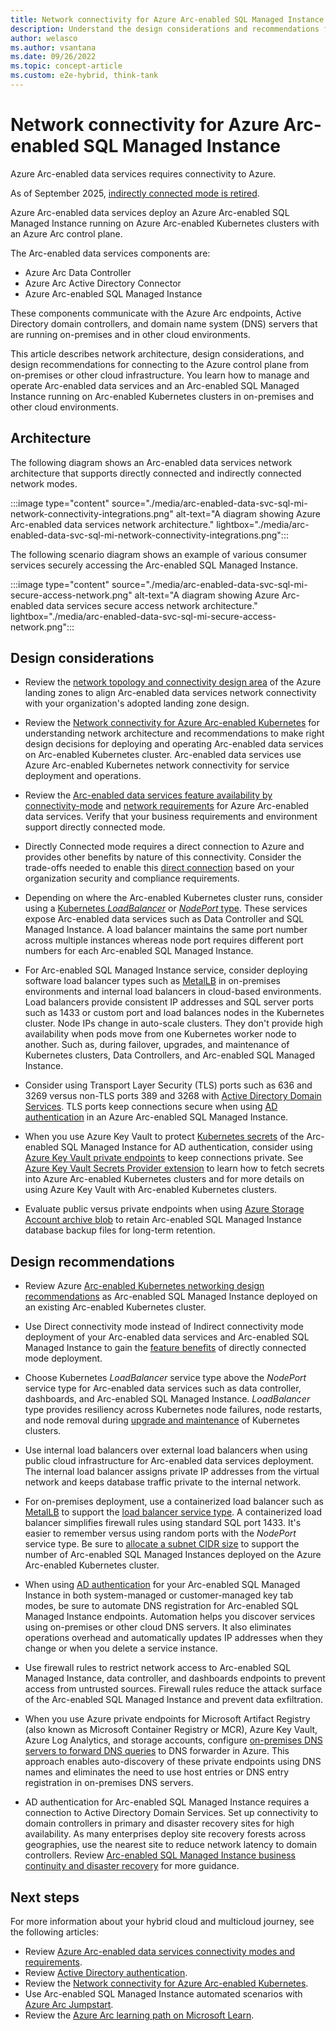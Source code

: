```yaml
---
title: Network connectivity for Azure Arc-enabled SQL Managed Instance
description: Understand the design considerations and recommendations for network connectivity in Azure Arc-enabled SQL Managed Instance
author: welasco
ms.author: vsantana
ms.date: 09/26/2022
ms.topic: concept-article
ms.custom: e2e-hybrid, think-tank
---
```


# Network connectivity for Azure Arc-enabled SQL Managed Instance

Azure Arc-enabled data services requires connectivity to Azure.

As of September 2025, [indirectly connected mode is retired](/azure/azure-arc/data/).

Azure Arc-enabled data services deploy an Azure Arc-enabled SQL Managed Instance running on Azure Arc-enabled Kubernetes clusters with an Azure Arc control plane.

The Arc-enabled data services components are:

* Azure Arc Data Controller
* Azure Arc Active Directory Connector
* Azure Arc-enabled SQL Managed Instance

These components communicate with the Azure Arc endpoints, Active Directory domain controllers, and domain name system (DNS) servers that are running on-premises and in other cloud environments.

This article describes network architecture, design considerations, and design recommendations for connecting to the Azure control plane from on-premises or other cloud infrastructure. You learn how to manage and operate Arc-enabled data services and an Arc-enabled SQL Managed Instance running on Arc-enabled Kubernetes clusters in on-premises and other cloud environments.

## Architecture

The following diagram shows an Arc-enabled data services network architecture that supports directly connected and indirectly connected network modes.

:::image type="content" source="./media/arc-enabled-data-svc-sql-mi-network-connectivity-integrations.png" alt-text="A diagram showing Azure Arc-enabled data services network architecture." lightbox="./media/arc-enabled-data-svc-sql-mi-network-connectivity-integrations.png":::

The following scenario diagram shows an example of various consumer services securely accessing the Arc-enabled SQL Managed Instance.

:::image type="content" source="./media/arc-enabled-data-svc-sql-mi-secure-access-network.png" alt-text="A diagram showing Azure Arc-enabled data services secure access network architecture." lightbox="./media/arc-enabled-data-svc-sql-mi-secure-access-network.png":::

## Design considerations

* Review the [network topology and connectivity design area](../../../ready/landing-zone/design-area/network-topology-and-connectivity.md) of the Azure landing zones to align Arc-enabled data services network connectivity with your organization's adopted landing zone design.

* Review the [Network connectivity for Azure Arc-enabled Kubernetes](../arc-enabled-kubernetes/eslz-arc-kubernetes-network-connectivity.md) for understanding network architecture and recommendations to make right design decisions for deploying and operating Arc-enabled data services on Arc-enabled Kubernetes cluster. Arc-enabled data services use Azure Arc-enabled Kubernetes network connectivity for service deployment and operations.

* Review the [Arc-enabled data services feature availability by connectivity-mode](/azure/azure-arc/data/connectivity#feature-availability-by-connectivity-mode) and [network requirements](/azure/azure-arc/data/connectivity) for Azure Arc-enabled data services. Verify that your business requirements and environment support directly connected mode.

* Directly Connected mode requires a direct connection to Azure and provides other benefits by nature of this connectivity. Consider the trade-offs needed to enable this [direct connection](/azure/azure-arc/data/connectivity#connectivity-modes) based on your organization security and compliance requirements.

* Depending on where the Arc-enabled Kubernetes cluster runs, consider using a [Kubernetes *LoadBalancer*](https://kubernetes.io/docs/tasks/access-application-cluster/create-external-load-balancer/) or [_NodePort_ type](https://kubernetes.io/docs/concepts/services-networking/service/#type-nodeport). These services expose Arc-enabled data services such as Data Controller and SQL Managed Instance. A load balancer maintains the same port number across multiple instances whereas node port requires different port numbers for each Arc-enabled SQL Managed Instance.

* For Arc-enabled SQL Managed Instance service, consider deploying software load balancer types such as [MetalLB](https://metallb.universe.tf/) in on-premises environments and internal load balancers in cloud-based environments. Load balancers provide consistent IP addresses and SQL server ports such as 1433 or custom port and load balances nodes in the Kubernetes cluster. Node IPs change in auto-scale clusters. They don't provide high availability when pods move from one Kubernetes worker node to another. Such as, during failover, upgrades, and maintenance of Kubernetes clusters, Data Controllers, and Arc-enabled SQL Managed Instance.

* Consider using Transport Layer Security (TLS) ports such as 636 and 3269 versus non-TLS ports 389 and 3268 with [Active Directory Domain Services](/windows-server/identity/ad-ds/active-directory-domain-services). TLS ports keep connections secure when using [AD authentication](/azure/azure-arc/data/active-directory-introduction) in an Azure Arc-enabled SQL Managed Instance.

* When you use Azure Key Vault to protect [Kubernetes secrets](/azure/aks/csi-secrets-store-driver) of the Arc-enabled SQL Managed Instance for AD authentication, consider using [Azure Key Vault private endpoints](/azure/key-vault/general/private-link-service?tabs=portal) to keep connections private. See [Azure Key Vault Secrets Provider extension](/azure/azure-arc/kubernetes/tutorial-akv-secrets-provider) to learn how to fetch secrets into Azure Arc-enabled Kubernetes clusters and for more details on using Azure Key Vault with Arc-enabled Kubernetes clusters.

* Evaluate public versus private endpoints when using [Azure Storage Account archive blob](/azure/storage/blobs/archive-blob?tabs=azure-portal) to retain Arc-enabled SQL Managed Instance database backup files for long-term retention.

## Design recommendations

* Review Azure [Arc-enabled Kubernetes networking design recommendations](../arc-enabled-kubernetes/eslz-arc-kubernetes-network-connectivity.md#design-recommendations) as Arc-enabled SQL Managed Instance deployed on an existing Arc-enabled Kubernetes cluster.

* Use Direct connectivity mode instead of Indirect connectivity mode deployment of your Arc-enabled data services and Arc-enabled SQL Managed Instance to gain the [feature benefits](/azure/azure-arc/data/connectivity#feature-availability-by-connectivity-mode) of directly connected mode deployment.

* Choose Kubernetes *LoadBalancer* service type above the *NodePort* service type for Arc-enabled data services such as data controller, dashboards, and Arc-enabled SQL Managed Instance. *LoadBalancer* type provides resiliency across Kubernetes node failures, node restarts, and node removal during [upgrade and maintenance](./eslz-arc-data-service-sql-managed-instance-upgradeability-disciplines.md) of Kubernetes clusters.

* Use internal load balancers over external load balancers when using public cloud infrastructure for Arc-enabled data services deployment. The internal load balancer assigns private IP addresses from the virtual network and keeps database traffic private to the internal network.

* For on-premises deployment, use a containerized load balancer such as [MetalLB](https://metallb.universe.tf/#why) to support the [load balancer service type](https://kubernetes.io/docs/tasks/access-application-cluster/create-external-load-balancer/). A containerized load balancer simplifies firewall rules using standard SQL port 1433. It's easier to remember versus using random ports with the *NodePort* service type. Be sure to [allocate a subnet CIDR size](https://metallb.universe.tf/concepts/#address-allocation) to support the number of Arc-enabled SQL Managed Instances deployed on the Azure Arc-enabled Kubernetes cluster.

* When using [AD authentication](/azure/azure-arc/data/active-directory-introduction) for your Arc-enabled SQL Managed Instance in both system-managed or customer-managed key tab modes, be sure to automate DNS registration for Arc-enabled SQL Managed Instance endpoints. Automation helps you discover services using on-premises or other cloud DNS servers. It also eliminates operations overhead and automatically updates IP addresses when they change or when you delete a service instance.

* Use firewall rules to restrict network access to Arc-enabled SQL Managed Instance, data controller, and dashboards endpoints to prevent access from untrusted sources. Firewall rules reduce the attack surface of the Arc-enabled SQL Managed Instance and prevent data exfiltration.

* When you use Azure private endpoints for Microsoft Artifact Registry (also known as Microsoft Container Registry or MCR), Azure Key Vault, Azure Log Analytics, and storage accounts, configure [on-premises DNS servers to forward DNS queries](/azure/private-link/private-endpoint-dns#on-premises-workloads-using-a-dns-forwarder) to DNS forwarder in Azure. This approach enables auto-discovery of these private endpoints using DNS names and eliminates the need to use host entries or DNS entry registration in on-premises DNS servers.

* AD authentication for Arc-enabled SQL Managed Instance requires a connection to Active Directory Domain Services. Set up connectivity to domain controllers in primary and disaster recovery sites for high availability. As many enterprises deploy site recovery forests across geographies, use the nearest site to reduce network latency to domain controllers. Review [Arc-enabled SQL Managed Instance business continuity and disaster recovery](./eslz-arc-data-service-sql-managed-instance-business-continuity-disaster-recovery.md) for more guidance.

## Next steps

For more information about your hybrid cloud and multicloud journey, see the following articles:

* Review [Azure Arc-enabled data services connectivity modes and requirements](/azure/azure-arc/data/connectivity).
* Review [Active Directory authentication](/azure/azure-arc/data/active-directory-introduction).
* Review the [Network connectivity for Azure Arc-enabled Kubernetes](../arc-enabled-kubernetes/eslz-arc-kubernetes-network-connectivity.md).
* Use Arc-enabled SQL Managed Instance automated scenarios with [Azure Arc Jumpstart](https://azurearcjumpstart.io/azure_arc_jumpstart/azure_arc_data/).
* Review the [Azure Arc learning path on Microsoft Learn](/learn/paths/manage-hybrid-infrastructure-with-azure-arc/).
